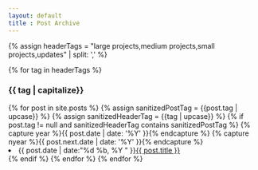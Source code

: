 ```yaml
---
layout: default
title : Post Archive
---
```


<section id="archive">
  {% assign headerTags = "large projects,medium projects,small projects,updates" | split: ',' %}

  {% for tag in headerTags %}
    <h3 class="archive">{{ tag | capitalize}}</h3>
      {% for post in site.posts %}
        {% assign sanitizedPostTag = {{post.tag | upcase}} %}
        {% assign sanitizedHeaderTag = {{tag | upcase}} %}
        {% if post.tag != null and sanitizedHeaderTag contains sanitizedPostTag %}
          {% capture year %}{{ post.date | date: '%Y' }}{% endcapture %}
          {% capture nyear %}{{ post.next.date | date: '%Y' }}{% endcapture %}
          <li><time>{{ post.date | date:"%d %b, %Y " }}</time><a href="{{ post.url }}">{{ post.title }}</a></li>
        {% endif %}
      {% endfor %}
    </ul>
  {% endfor %}
</section>
